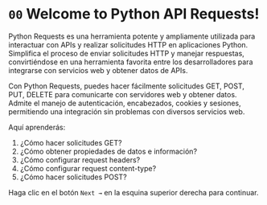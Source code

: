 # `00` Welcome to Python API Requests!
 
Python Requests es una herramienta potente y ampliamente utilizada para interactuar con APIs y realizar solicitudes HTTP en aplicaciones Python. Simplifica el proceso de enviar solicitudes HTTP y manejar respuestas, convirtiéndose en una herramienta favorita entre los desarrolladores para integrarse con servicios web y obtener datos de APIs.

Con Python Requests, puedes hacer fácilmente solicitudes GET, POST, PUT, DELETE para comunicarte con servidores web y obtener datos. Admite el manejo de autenticación, encabezados, cookies y sesiones, permitiendo una integración sin problemas con diversos servicios web.

Aquí aprenderás:

1. ¿Cómo hacer solicitudes GET?
2. ¿Cómo obtener propiedades de datos e información?
3. ¿Cómo configurar request headers?
4. ¿Cómo configurar request content-type?
5. ¿Cómo hacer solicitudes POST?

Haga clic en el botón `Next →` en la esquina superior derecha para continuar.
